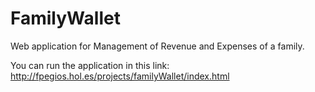 # FamilyWallet
Web application for Management of Revenue and Expenses of a family.

You can run the application in this link:
http://fpegios.hol.es/projects/familyWallet/index.html

